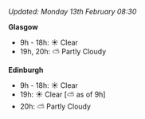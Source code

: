 *Updated: Monday 13th February 08:30*

**Glasgow**

* 9h - 18h: :sunny: Clear
* 19h, 20h: :partly_sunny: Partly Cloudy

**Edinburgh**

* 9h - 18h: :sunny: Clear
* 19h: :sunny: Clear [:partly_sunny: as of 9h]
* 20h: :partly_sunny: Partly Cloudy
